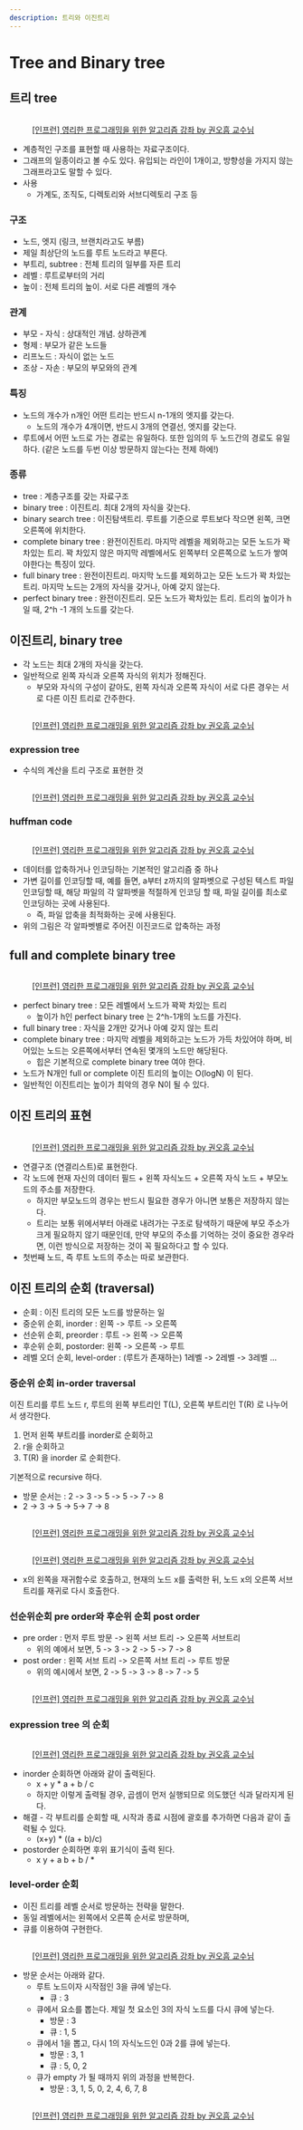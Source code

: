 ```yaml
---
description: 트리와 이진트리
---
```


# Tree and Binary tree

## 트리 tree

<figure><img src="../../../.gitbook/assets/image (34) (2).png" alt=""><figcaption><p><a href="https://www.inflearn.com/course/%EC%95%8C%EA%B3%A0%EB%A6%AC%EC%A6%98-%EA%B0%95%EC%A2%8C">[인프런] 영리한 프로그래밍을 위한 알고리즘 강좌 by 권오흠 교수님</a></p></figcaption></figure>

* 계층적인 구조를 표현할 때 사용하는 자료구조이다.&#x20;
* 그래프의 일종이라고 볼 수도 있다. 유입되는 라인이 1개이고, 방향성을 가지지 않는 그래프라고도 말할 수 있다. &#x20;
* 사용
  * 가계도, 조직도, 디렉토리와 서브디렉토리 구조 등

### 구조&#x20;

* 노드, 엣지 (링크, 브랜치라고도 부름)
* 제일 최상단의 노드를 루트 노드라고 부른다.
* 부트리, subtree : 전체 트리의 일부를 자른 트리&#x20;
* 레벨 : 루트로부터의 거리
* 높이 : 전체 트리의 높이. 서로 다른 레벨의 개수

### 관계

* 부모 - 자식 : 상대적인 개념. 상하관계 &#x20;
* 형제 : 부모가 같은 노드들&#x20;
* 리프노드 : 자식이 없는 노드
* 조상 - 자손 : 부모의 부모와의 관계&#x20;

### 특징

* 노드의 개수가 n개인 어떤 트리는 반드시 n-1개의 엣지를 갖는다.&#x20;
  * 노드의 개수가 4개이면, 반드시 3개의 연결선, 엣지를 갖는다.&#x20;
* 루트에서 어떤 노드로 가는 경로는 유일하다. 또한 임의의 두 노드간의 경로도 유일하다. (같은 노드를 두번 이상 방문하지 않는다는 전제 하에!)&#x20;

### 종류&#x20;

* tree : 계층구조를 갖는 자료구조
* binary tree : 이진트리. 최대 2개의 자식을 갖는다.&#x20;
* binary search tree : 이진탐색트리. 루트를 기준으로 루트보다 작으면 왼쪽, 크면 오른쪽에 위치한다.&#x20;
* complete binary tree : 완전이진트리. 마지막 레벨을 제외하고는 모든 노드가 꽉차있는 트리. 꽉 차있지 않은 마지막 레벨에서도 왼쪽부터 오른쪽으로 노드가 쌓여야한다는 특징이 있다.&#x20;
* full binary tree : 완전이진트리. 마지막 노드를 제외하고는 모든 노드가 꽉 차있는 트리. 마지막 노드는 2개의 자식을 갖거나, 아예 갖지 않는다.&#x20;
* perfect binary tree : 완전이진트리. 모든 노드가 꽉차있는 트리. 트리의 높이가 h일 때, 2^h -1 개의 노드를 갖는다.&#x20;



## 이진트리, binary tree

* 각 노드는 최대 2개의 자식을 갖는다.&#x20;
* 일반적으로 왼쪽 자식과 오른쪽 자식의 위치가 정해진다.&#x20;
  * 부모와 자식의 구성이 같아도, 왼쪽 자식과 오른쪽 자식이 서로 다른 경우는 서로 다른 이진 트리로 간주한다.&#x20;

<figure><img src="../../../.gitbook/assets/image (6) (1) (3).png" alt=""><figcaption><p><a href="https://www.inflearn.com/course/%EC%95%8C%EA%B3%A0%EB%A6%AC%EC%A6%98-%EA%B0%95%EC%A2%8C">[인프런] 영리한 프로그래밍을 위한 알고리즘 강좌 by 권오흠 교수님</a></p></figcaption></figure>



### expression tree

* 수식의 계산을 트리 구조로 표현한 것 &#x20;

<figure><img src="../../../.gitbook/assets/image (10) (7).png" alt=""><figcaption><p><a href="https://www.inflearn.com/course/%EC%95%8C%EA%B3%A0%EB%A6%AC%EC%A6%98-%EA%B0%95%EC%A2%8C">[인프런] 영리한 프로그래밍을 위한 알고리즘 강좌 by 권오흠 교수님</a></p></figcaption></figure>



### huffman code

<figure><img src="../../../.gitbook/assets/image (24) (2).png" alt=""><figcaption><p><a href="https://www.inflearn.com/course/%EC%95%8C%EA%B3%A0%EB%A6%AC%EC%A6%98-%EA%B0%95%EC%A2%8C">[인프런] 영리한 프로그래밍을 위한 알고리즘 강좌 by 권오흠 교수님</a></p></figcaption></figure>

* 데이터를 압축하거나 인코딩하는 기본적인 알고리즘 중 하나
* 가변 길이를 인코딩할 때, 예를 들면, a부터 z까지의 알파벳으로 구성된 텍스트 파일 인코딩할 때, 해당 파일의 각 알파벳을 적절하게 인코딩 할 때, 파일 길이를 최소로 인코딩하는 곳에 사용된다.&#x20;
  * 즉, 파일 압축을 최적화하는 곳에 사용된다. &#x20;
* 위의 그림은 각 알파벳별로 주어진 이진코드로 압축하는 과정&#x20;



## full and complete binary tree

<figure><img src="../../../.gitbook/assets/image (43) (1).png" alt=""><figcaption><p><a href="https://www.inflearn.com/course/%EC%95%8C%EA%B3%A0%EB%A6%AC%EC%A6%98-%EA%B0%95%EC%A2%8C">[인프런] 영리한 프로그래밍을 위한 알고리즘 강좌 by 권오흠 교수님</a></p></figcaption></figure>

* perfect binary tree :  모든 레벨에서 노드가 꽉꽉 차있는 트리
  * 높이가 h인 perfect binary tree 는 2^h-1개의 노드를 가진다.&#x20;
* full binary tree : 자식을 2개만 갖거나 아예 갖지 않는 트리 &#x20;
* complete binary tree : 마지막 레벨을 제외하고는 노드가 가득 차있어야 하며, 비어있는 노드는 오른쪽에서부터 연속된 몇개의 노드만 해당된다.&#x20;
  * 힙은 기본적으로 complete binary tree 여야 한다.&#x20;
* 노드가 N개인 full or complete 이진 트리의 높이는 O(logN) 이 된다.&#x20;
* 일반적인 이진트리는 높이가 최악의 경우 N이 될 수 있다.&#x20;

## 이진 트리의 표현

&#x20;&#x20;

<figure><img src="../../../.gitbook/assets/image (52) (2).png" alt=""><figcaption><p><a href="https://www.inflearn.com/course/%EC%95%8C%EA%B3%A0%EB%A6%AC%EC%A6%98-%EA%B0%95%EC%A2%8C">[인프런] 영리한 프로그래밍을 위한 알고리즘 강좌 by 권오흠 교수님</a></p></figcaption></figure>

* 연결구조 (연결리스트)로 표현한다.&#x20;
* 각 노드에 현재 자신의 데이터 필드 + 왼쪽 자식노드 + 오른쪽 자식 노드 + 부모노드의 주소를 저장한다.&#x20;
  * 하지만 부모노드의 경우는 반드시 필요한 경우가 아니면 보통은 저장하지 않는다.&#x20;
  * 트리는 보통 위에서부터 아래로 내려가는 구조로 탐색하기 때문에 부모 주소가 크게 필요하지 않기 때문인데, 만약 부모의 주소를 기억하는 것이 중요한 경우라면, 이런 방식으로 저장하는 것이 꼭 필요하다고 할 수 있다.&#x20;
* 첫번째 노드, 즉 루트 노드의 주소는 따로 보관한다.&#x20;



## 이진 트리의 순회 (traversal)&#x20;

* 순회 : 이진 트리의 모든 노드를 방문하는 일&#x20;
* 중순위 순회, inorder  : 왼쪽 -> 루트 -> 오른쪽&#x20;
* 선순위 순회, preorder : 루트 -> 왼쪽 -> 오른쪽 &#x20;
* 후순위 순회, postorder: 왼쪽 -> 오른쪽 -> 루트&#x20;
* 레벨 오더 순회, level-order : (루트가 존재하는) 1레벨 -> 2레벨 -> 3레벨 ... &#x20;

### 중순위 순회 in-order traversal&#x20;

이진 트리를 루트 노드 r, 루트의 왼쪽 부트리인 T(L), 오른쪽 부트리인 T(R) 로 나누어서 생각한다.&#x20;

1. 먼저 왼쪽 부트리를 inorder로 순회하고&#x20;
2. r을 순회하고&#x20;
3. T(R) 을 inorder 로 순회한다.&#x20;

기본적으로 recursive 하다.&#x20;

* 방문 순서는 : 2 -> 3 -> 5 -> 5 -> 7 -> 8
* 2 -> 3 -> 5 -> 5-> 7 -> 8&#x20;

<figure><img src="../../../.gitbook/assets/image (27) (3).png" alt=""><figcaption><p><a href="https://www.inflearn.com/course/%EC%95%8C%EA%B3%A0%EB%A6%AC%EC%A6%98-%EA%B0%95%EC%A2%8C">[인프런] 영리한 프로그래밍을 위한 알고리즘 강좌 by 권오흠 교수님</a></p></figcaption></figure>

<figure><img src="../../../.gitbook/assets/image (50) (1).png" alt=""><figcaption><p><a href="https://www.inflearn.com/course/%EC%95%8C%EA%B3%A0%EB%A6%AC%EC%A6%98-%EA%B0%95%EC%A2%8C">[인프런] 영리한 프로그래밍을 위한 알고리즘 강좌 by 권오흠 교수님</a></p></figcaption></figure>

* x의 왼쪽을 재귀함수로 호출하고, 현재의 노드 x를 출력한 뒤, 노드 x의 오른쪽 서브트리를 재귀로 다시 호출한다.&#x20;

### 선순위순회 pre order와 후순위 순회 post order&#x20;

* pre order : 먼저 루트 방문 -> 왼쪽 서브 트리 -> 오른쪽 서브트리
  * 위의 예에서 보면, 5 -> 3 -> 2 -> 5 -> 7 -> 8
* post order : 왼쪽 서브 트리 -> 오른쪽 서브 트리 -> 루트 방문
  * 위의 예시에서 보면, 2 -> 5 -> 3 -> 8 -> 7 -> 5

<figure><img src="../../../.gitbook/assets/image (13) (1) (2) (1).png" alt=""><figcaption><p><a href="https://www.inflearn.com/course/%EC%95%8C%EA%B3%A0%EB%A6%AC%EC%A6%98-%EA%B0%95%EC%A2%8C">[인프런] 영리한 프로그래밍을 위한 알고리즘 강좌 by 권오흠 교수님</a></p></figcaption></figure>

### expression tree 의 순회

<figure><img src="../../../.gitbook/assets/image (28) (2) (1).png" alt=""><figcaption><p><a href="https://www.inflearn.com/course/%EC%95%8C%EA%B3%A0%EB%A6%AC%EC%A6%98-%EA%B0%95%EC%A2%8C">[인프런] 영리한 프로그래밍을 위한 알고리즘 강좌 by 권오흠 교수님</a></p></figcaption></figure>

* inorder 순회하면 아래와 같이 출력된다.&#x20;
  * x + y \* a + b / c&#x20;
  * 하지만 이렇게 출력될 경우, 곱셈이 먼저 실행되므로 의도했던 식과 달라지게 된다.&#x20;
* 해결 - 각 부트리를 순회할 때, 시작과 종료 시점에 괄호를 추가하면 다음과 같이 출력될 수 있다.&#x20;
  * (x+y) \* ((a + b)/c)&#x20;
* postorder 순회하면 후위 표기식이 출력 된다.&#x20;
  * x y + a b + b / \*&#x20;

### level-order 순회&#x20;

* 이진 트리를 레벨 순서로 방문하는 전략을 말한다.&#x20;
* 동일 레벨에서는 왼쪽에서 오른쪽 순서로 방문하며,&#x20;
* 큐를 이용하여 구현한다.&#x20;

<figure><img src="../../../.gitbook/assets/image (46) (2).png" alt=""><figcaption><p><a href="https://www.inflearn.com/course/%EC%95%8C%EA%B3%A0%EB%A6%AC%EC%A6%98-%EA%B0%95%EC%A2%8C">[인프런] 영리한 프로그래밍을 위한 알고리즘 강좌 by 권오흠 교수님</a></p></figcaption></figure>

* 방문 순서는 아래와 같다.&#x20;
  * 루트 노드이자 시작점인 3을 큐에 넣는다.&#x20;
    * 큐 : 3
  * 큐에서 요소를 뽑는다. 제일 첫 요소인 3의 자식 노드를 다시 큐에 넣는다.&#x20;
    * 방문 : 3
    * 큐 : 1, 5&#x20;
  * 큐에서 1을 뽑고, 다시 1의 자식노드인 0과 2를 큐에 넣는다.&#x20;
    * 방문 : 3, 1&#x20;
    * 큐 : 5, 0, 2
  * 큐가 empty 가 될 때까지 위의 과정을 반복한다.
    * 방문 : 3, 1, 5, 0, 2, 4, 6, 7, 8

<figure><img src="../../../.gitbook/assets/image (23) (3).png" alt=""><figcaption><p><a href="https://www.inflearn.com/course/%EC%95%8C%EA%B3%A0%EB%A6%AC%EC%A6%98-%EA%B0%95%EC%A2%8C">[인프런] 영리한 프로그래밍을 위한 알고리즘 강좌 by 권오흠 교수님</a></p></figcaption></figure>
